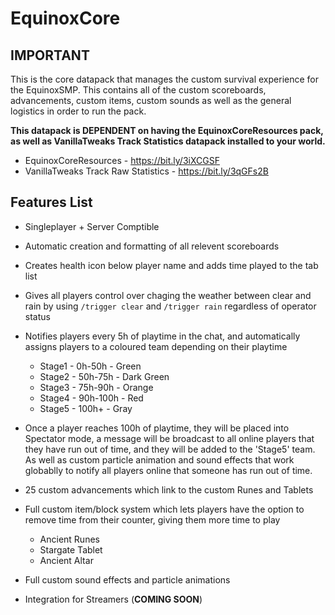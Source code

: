 # EquinoxCore

## **IMPORTANT**

This is the core datapack that manages the custom survival experience for the EquinoxSMP. This contains all of the custom scoreboards, advancements, custom items, custom sounds as well as the general logistics in order to run the pack.

**This datapack is DEPENDENT on having the EquinoxCoreResources pack, as well as VanillaTweaks Track Statistics datapack installed to your world.**
- EquinoxCoreResources - https://bit.ly/3iXCGSF 
- VanillaTweaks Track Raw Statistics - https://bit.ly/3qGFs2B

## **Features List**

 - Singleplayer + Server Comptible

 - Automatic creation and formatting of all relevent scoreboards

 - Creates health icon below player name and adds time played to the tab list

 - Gives all players control over chaging the weather between clear and rain by using `/trigger clear` and `/trigger rain` regardless of operator status

- Notifies players every 5h of playtime in the chat, and automatically assigns players to a coloured team depending on their playtime
    - Stage1 - 0h-50h - Green
    - Stage2 - 50h-75h - Dark Green
    - Stage3 - 75h-90h - Orange
    - Stage4 - 90h-100h - Red
    - Stage5 - 100h+ - Gray

- Once a player reaches 100h of playtime, they will be placed into Spectator mode, a message will be broadcast to all online players that they have run out of time, and they will be added to the 'Stage5' team. As well as custom particle animation and sound effects that work globablly to notify all players online that someone has run out of time.

 - 25 custom advancements which link to the custom Runes and Tablets

- Full custom item/block system which lets players have the option to remove time from their counter, giving them more time to play
    - Ancient Runes
    - Stargate Tablet
    - Ancient Altar

 - Full custom sound effects and particle animations

 - Integration for Streamers (**COMING SOON**)
